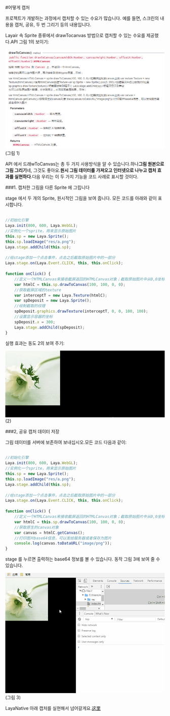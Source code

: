 #어떻게 캡처

프로젝트가 개발하는 과정에서 캡처할 수 있는 수요가 많습니다. 예를 들면, 스크린의 내용을 캡처, 공유, 두 번 그리기 등의 내용입니다.

Layair 속 Sprite 종류에서 drawTocanvas 방법으로 캡처할 수 있는 수요를 제공했다.API 그림 1의 보이기:

![1](img\1.png)(그림 1)

API 에서 드래wToCanvas는 총 두 가지 사용방식을 알 수 있습니다.하나**그림 원본으로 그림 그리기**네, 그것도 좋아요.**원시 그림 데이터를 가져오고 인터넷으로 나누고 캡처 효과를 실현하다**.다음 우리는 이 두 가지 기능을 코드 사례로 표시할 것이다.

###1. 캡처한 그림을 다른 Sprite 에 그립니다

stage 에서 두 개의 Sprite, 원시적인 그림을 보여 줍니다. 모든 코드를 아래와 같이 표시합니다.


```typescript

//初始化引擎
Laya.init(800, 600, Laya.WebGL);
//实例化一个sprite，用来显示原始图片
this.sp = new Laya.Sprite();
this.sp.loadImage("res/a.png");
Laya.stage.addChild(this.sp);

//给stage添加一个点击事件，点击之后截取原始图片中的一部分
Laya.stage.on(Laya.Event.CLICK, this, this.onClick);

function onClick() {
    //定义一个HTMLCanvas来接收截屏返回的HTMLCanvas对象；截取原始图片中从0,0坐标开始的100*100部分图片
    var htmlC = this.sp.drawToCanvas(100, 100, 0, 0);
    //获取截屏区域的texture
    var interceptT = new Laya.Texture(htmlC);
    var spDeposit = new Laya.Sprite();
    //绘制截取的纹理
    spDeposit.graphics.drawTexture(interceptT, 0, 0, 100, 100);
    //设置显示容器的坐标
    spDeposit.x = 300;
    Laya.stage.addChild(spDeposit);
}
```


실행 효과는 동도 2의 보여 주기:

![2](img\2.gif)(2)



###2, 공유 캡처 데이터 저장

그림 데이터를 서버에 보존하여 보내십시오.모든 코드 다음과 같이:


```typescript

//初始化引擎
Laya.init(800, 600, Laya.WebGL);
//实例化一个sprite，用来显示原始图片
this.sp = new Laya.Sprite();
this.sp.loadImage("res/a.png");
Laya.stage.addChild(this.sp);

//给stage添加一个点击事件，点击之后截取原始图片中的一部分
Laya.stage.on(Laya.Event.CLICK, this, this.onClick);

function onClick() {
    //定义一个HTMLCanvas来接收截屏返回的HTMLCanvas对象；截取原始图片中从0,0坐标开始的100*100部分图片
    var htmlC = this.sp.drawToCanvas(100, 100, 0, 0);
    //获取原生的canvas对象
    var canvas = htmlC.getCanvas();
    //打印图片base64信息，可以发给服务器或者保存为图片
    console.log(canvas.toDataURL("image/png"));
}
```


stage 를 누르면 출력하는 base64 정보를 볼 수 있습니다. 동작 그림 3에 보여 줄 수 있습니다.

![3](img\3.gif)(그림 3)



LayaNative 아래 캡처를 실현해서 넘어갈게요.[这里](https://ldc.layabox.com/doc/?nav=zh-js-7-2-7)